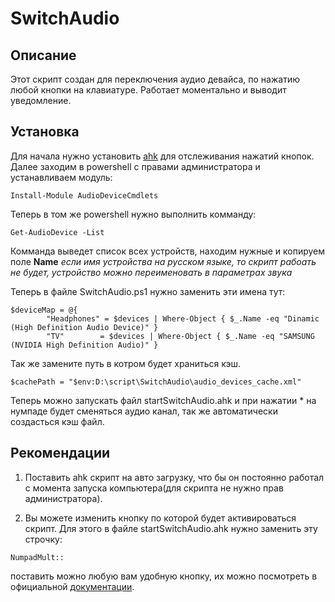 # SwitchAudio

## Описание

Этот скрипт создан для переключения аудио девайса, по нажатию любой кнопки на клавиатуре.
Работает моментально и выводит уведомление.

## Установка 
Для начала нужно установить [ahk](https://www.autohotkey.com/) для отслеживания нажатий кнопок.
Далее заходим в powershell с правами администратора и устанавливаем модуль:
```
Install-Module AudioDeviceCmdlets
```
Теперь в том же powershell нужно выполнить комманду:
```
Get-AudioDevice -List
```
Комманда выведет список всех устройств, находим нужные и копируем поле __Name__
_если имя устройства на русском языке, то скрипт рабоать не будет, устройство можно переименовать в параметрах звука_

Теперь в файле SwitchAudio.ps1 нужно заменить эти имена тут:
```
$deviceMap = @{
        "Headphones" = $devices | Where-Object { $_.Name -eq "Dinamic (High Definition Audio Device)" }
        "TV"        = $devices | Where-Object { $_.Name -eq "SAMSUNG (NVIDIA High Definition Audio)" }
```
Так же замените путь в котром будет храниться кэш.
```
$cachePath = "$env:D:\script\SwitchAudio\audio_devices_cache.xml"
```
Теперь можно запускать файл startSwitchAudio.ahk и при нажатии * на нумпаде будет сменяться аудио канал, так же автоматически создасться кэш файл.

## Рекомендации 

1. Поставить ahk скрипт на авто загрузку, что бы он постоянно работал с момента запуска компьютера(для скрипта не нужно прав администратора).

2. Вы можете изменить кнопку по которой будет активироваться скрипт. Для этого в файле startSwitchAudio.ahk нужно заменить эту строчку:
```
NumpadMult::
```
поставить можно любую вам удобную кнопку, их можно посмотреть в официальной [документации](https://ahk-wiki.ru/keylist).



